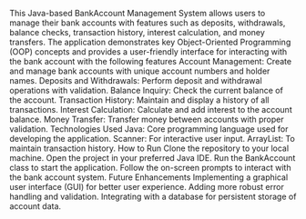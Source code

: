 This Java-based BankAccount Management System allows users to manage their bank accounts with features such as deposits, withdrawals, balance checks, transaction history, interest calculation, and money transfers. The application demonstrates key Object-Oriented Programming (OOP) concepts and provides a user-friendly interface for interacting with the bank account with the following features 
Account Management: Create and manage bank accounts with unique account numbers and holder names.
Deposits and Withdrawals: Perform deposit and withdrawal operations with validation.
Balance Inquiry: Check the current balance of the account.
Transaction History: Maintain and display a history of all transactions.
Interest Calculation: Calculate and add interest to the account balance.
Money Transfer: Transfer money between accounts with proper validation.
Technologies Used
Java: Core programming language used for developing the application.
Scanner: For interactive user input.
ArrayList: To maintain transaction history.
How to Run
Clone the repository to your local machine.
Open the project in your preferred Java IDE.
Run the BankAccount class to start the application.
Follow the on-screen prompts to interact with the bank account system.
Future Enhancements
Implementing a graphical user interface (GUI) for better user experience.
Adding more robust error handling and validation.
Integrating with a database for persistent storage of account data.
